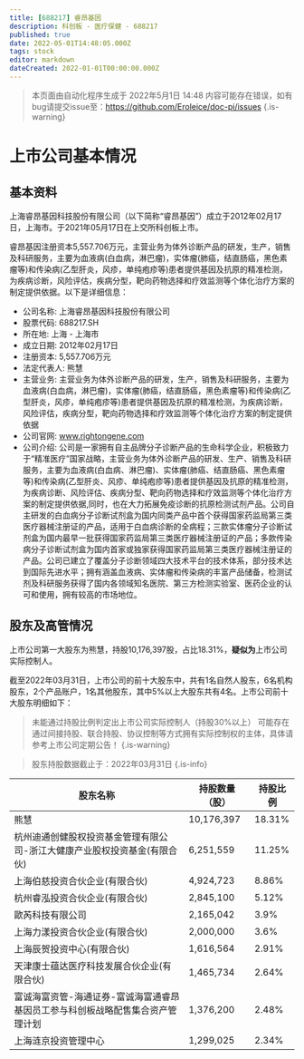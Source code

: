 ```yaml
---
title: [688217] 睿昂基因
description: 科创板 - 医疗保健 - 688217
published: true
date: 2022-05-01T14:48:05.000Z
tags: stock
editor: markdown
dateCreated: 2022-01-01T00:00:00.000Z
---
```


> 本页面由自动化程序生成于 2022年5月1日 14:48
> 内容可能存在错误，如有bug请提交issue至：https://github.com/Eroleice/doc-pi/issues
{.is-warning}

# 上市公司基本情况

## 基本资料

上海睿昂基因科技股份有限公司（以下简称“睿昂基因”）成立于2012年02月17日，上海市。于2021年05月17日在上交所科创板上市。

睿昂基因注册资本5,557.706万元，主营业务为体外诊断产品的研发，生产，销售及科研服务，主要为血液病(白血病，淋巴瘤)，实体瘤(肺癌，结直肠癌，黑色素瘤等)和传染病(乙型肝炎，风疹，单纯疱疹等)患者提供基因及抗原的精准检测，为疾病诊断，风险评估，疾病分型，靶向药物选择和疗效监测等个体化治疗方案的制定提供依据。以下是详细信息：

- 公司名称: 上海睿昂基因科技股份有限公司
- 股票代码: 688217.SH
- 所在地: 上海 - 上海市
- 成立日期: 2012年02月17日
- 注册资本: 5,557.706万元
- 法定代表人: 熊慧
- 主营业务: 主营业务为体外诊断产品的研发，生产，销售及科研服务，主要为血液病(白血病，淋巴瘤)，实体瘤(肺癌，结直肠癌，黑色素瘤等)和传染病(乙型肝炎，风疹，单纯疱疹等)患者提供基因及抗原的精准检测，为疾病诊断，风险评估，疾病分型，靶向药物选择和疗效监测等个体化治疗方案的制定提供依据
- 公司官网: www.rightongene.com
- 公司介绍: 公司是一家拥有自主品牌分子诊断产品的生命科学企业，积极致力于“精准医疗”国家战略，主营业务为体外诊断产品的研发、生产、销售及科研服务，主要为血液病(白血病、淋巴瘤)、实体瘤(肺癌、结直肠癌、黑色素瘤等)和传染病(乙型肝炎、风疹、单纯疱疹等)患者提供基因及抗原的精准检测，为疾病诊断、风险评估、疾病分型、靶向药物选择和疗效监测等个体化治疗方案的制定提供依据,同时，也在大力拓展免疫诊断的抗原检测试剂产品。公司自主研发的白血病分子诊断试剂盒为国内同类产品中首个获得国家药监局第三类医疗器械注册证的产品，适用于白血病诊断的全病程；三款实体瘤分子诊断试剂盒为国内最早一批获得国家药监局第三类医疗器械注册证的产品；多款传染病分子诊断试剂盒为国内首家或独家获得国家药监局第三类医疗器械注册证的产品。公司已建立了覆盖分子诊断领域四大技术平台的技术体系，部分技术达到国际先进水平；拥有涵盖血液病、实体瘤和传染病的丰富产品储备，检测试剂及科研服务获得了国内各领域知名医院、第三方检测实验室、医药企业的认可和使用，拥有较高的市场地位。


## 股东及高管情况

上市公司第一大股东为熊慧，持股10,176,397股，占比18.31%，**疑似为**上市公司实际控制人。

截至2022年03月31日，上市公司的前十大股东中，共有1名自然人股东，6名机构股东，2个产品账户，1名其他股东，其中5%以上大股东共有4名。上市公司前十大股东明细如下：

> 未能通过持股比例判定出上市公司实际控制人（持股30%以上）
> 可能存在通过间接持股、联合持股、协议控制等方式拥有实际控制权的主体，具体请参考上市公司定期公告！
{.is-warning}

> 股东持股数据截止于：2022年03月31日
{.is-info}

| 股东名称 | 持股数量（股） | 持股比例 |
| --- | --- | --- |
| 熊慧 | 10,176,397 | 18.31% |
| 杭州迪通创健股权投资基金管理有限公司-浙江大健康产业股权投资基金(有限合伙) | 6,251,559 | 11.25% |
| 上海伯慈投资合伙企业(有限合伙) | 4,924,723 | 8.86% |
| 杭州睿泓投资合伙企业(有限合伙) | 2,845,100 | 5.12% |
| 歐芮科技有限公司 | 2,165,042 | 3.9% |
| 上海力漾投资合伙企业(有限合伙) | 2,000,000 | 3.6% |
| 上海辰贺投资中心(有限合伙) | 1,616,564 | 2.91% |
| 天津康士蕴达医疗科技发展合伙企业(有限合伙) | 1,465,734 | 2.64% |
| 富诚海富资管-海通证券-富诚海富通睿昂基因员工参与科创板战略配售集合资产管理计划 | 1,376,200 | 2.48% |
| 上海涟京投资管理中心 | 1,299,025 | 2.34% |




